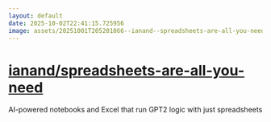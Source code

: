 ```yaml
---
layout: default
date: 2025-10-02T22:41:15.725956
image: assets/20251001T205201066--ianand--spreadsheets-are-all-you-need--20251001T205703831--cropped.png
---
```


# [ianand/spreadsheets-are-all-you-need](https://github.com/ianand/spreadsheets-are-all-you-need)

AI-powered notebooks and Excel that run GPT2 logic with just spreadsheets
